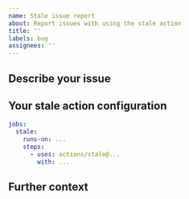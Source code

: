```yaml
---
name: Stale issue report
about: Report issues with using the stale action
title: ''
labels: bug
assignees: ''
---
```


<!-- Have you tried the [debugging](https://github.com/actions/stale#debugging) section of the readme? -->

## Describe your issue

## Your stale action configuration

<!-- This is an example config, please copy/paste your config into it. -->

```yml
jobs:
  stale:
    runs-on: ...
    steps:
      - uses: actions/stale@...
        with: ...
```

## Further context

<!-- If helpful please provide screenshots, logs, links to other related issues. -->
